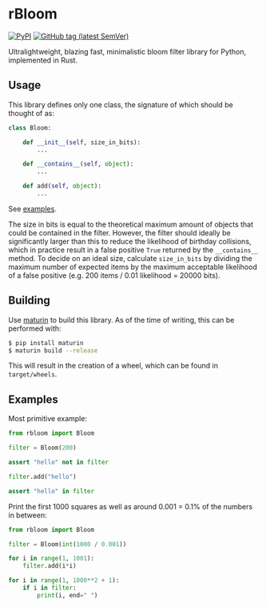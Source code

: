 # rBloom

[![PyPI](https://img.shields.io/pypi/v/rbloom?color=blue)](https://pypi.org/project/rbloom/)
[![GitHub tag (latest SemVer)](https://img.shields.io/github/v/tag/kenbyte/rbloom?color=blue)](https://github.com/kenbyte/rbloom)

Ultralightweight, blazing fast, minimalistic bloom filter library for Python, implemented in Rust.

## Usage

This library defines only one class, the signature of which should be thought of as:

```python
class Bloom:

    def __init__(self, size_in_bits):
        ...

    def __contains__(self, object):
        ...

    def add(self, object):
        ...
```

See [examples](#examples).

The size in bits is equal to the theoretical maximum amount of objects that could be
contained in the filter. However, the filter should ideally be significantly larger
than this to reduce the likelihood of birthday collisions, which in practice result
in a false positive `True` returned by the `__contains__` method. To decide on an ideal
size, calculate `size_in_bits` by dividing the maximum number of expected items by the
maximum acceptable likelihood of a false positive
(e.g. 200 items / 0.01 likelihood = 20000 bits).

## Building

Use [maturin](https://github.com/PyO3/maturin) to build this library.
As of the time of writing, this can be performed with:

```sh
$ pip install maturin
$ maturin build --release
```

This will result in the creation of a wheel, which can be found in `target/wheels`.

## Examples

Most primitive example:

```python
from rbloom import Bloom

filter = Bloom(200)

assert "hello" not in filter

filter.add("hello")

assert "hello" in filter
```

Print the first 1000 squares as well as around 0.001 = 0.1% of the numbers in between:

```python
from rbloom import Bloom

filter = Bloom(int(1000 / 0.001))

for i in range(1, 1001):
    filter.add(i*i)

for i in range(1, 1000**2 + 1):
    if i in filter:
        print(i, end=" ")
```
